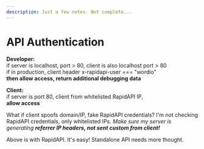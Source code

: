 ```yaml
---
description: Just a few notes. Not complete...
---
```


# API Authentication

**Developer:**  
if server is localhost, port &gt; 80, client is also localhost port &gt; 80  
if in production, client header x-rapidapi-user === "wordio"  
**then allow access, return additional debugging data**

**Client:**  
if server is port 80, client from whitelisted RapidAPI IP,   
**allow access**

What if client spoofs domain/IP, fake RapidAPI credentials? I'm not checking RapidAPI credentials, only whitelisted IPs. _Make sure my server is generating **referrer IP headers, not sent custom from client!**_

Above is with RapidAPI. It's easy! Standalone API needs more thought.







